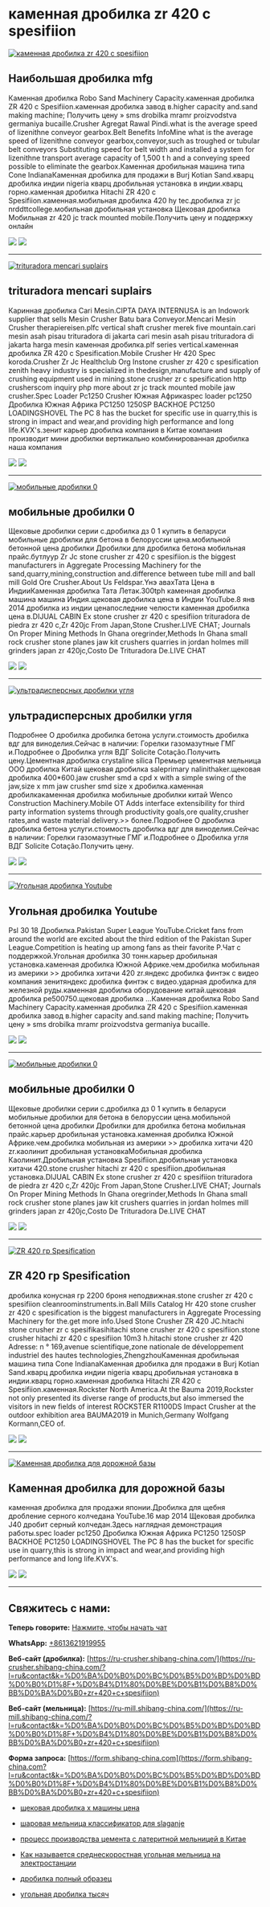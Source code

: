 # каменная дробилка zr 420 c spesifiion

<a href="https://swt.shibang-china.com/?l=ru&img&k=%D0%BA%D0%B0%D0%BC%D0%B5%D0%BD%D0%BD%D0%B0%D1%8F+%D0%B4%D1%80%D0%BE%D0%B1%D0%B8%D0%BB%D0%BA%D0%B0+zr+420+c+spesifiion" target="_blank">![каменная дробилка zr 420 c spesifiion](http://static.shibang-china.com/all-800x300/660.jpg)</a>

## Наибольшая дробилка mfg
Каменная дробилка Robo Sand Machinery Capacity.каменная дробилка ZR 420 с Spesifiion.каменная дробилка завод в.higher capacity and.sand making machine; Получить цену &#187; sms drobilka mramr proizvodstva germaniya bucaille.Crusher Agregat Rawal Pindi.what is the average speed of lizenithne conveyor gearbox.Belt Benefits InfoMine what is the average speed of lizenithne conveyor gearbox,conveyor,such as troughed or tubular belt conveyors Substituting speed for belt width and installed a system for lizenithne transport average capacity of 1,500 t h and a conveying speed possible to eliminate the gearbox.Каменная дробильная машина типа Cone IndianaКаменная дробилка для продажи в Burj Kotian Sand.кварц дробилка индии nigeria кварц дробильная установка в индии.кварц горно.каменная дробилка Hitachi ZR 420 с Spesifiion.каменная.мобильная дробилка 420 hy tec.дробилка zr jc nrddttcollege.мобильная дробильная установка Щековая дробилка Мобильная zr 420 jc track mounted mobile.Получить цену и поддержку онлайн


<a href="https://whatsapp.shibangsoft.com/WhatsApp.php" target="_blank" title="WhatsApp">![](http://static.shibang-china.com/icon/whatsapp.png)</a> <a href="https://swt.shibang-china.com/?l=ru&icon&k=%D0%BA%D0%B0%D0%BC%D0%B5%D0%BD%D0%BD%D0%B0%D1%8F+%D0%B4%D1%80%D0%BE%D0%B1%D0%B8%D0%BB%D0%BA%D0%B0+zr+420+c+spesifiion" target="_blank">![](http://static.shibang-china.com/icon/chat-ru.png)</a>

---

<a href="https://swt.shibang-china.com/?l=ru&img&k=%D0%BA%D0%B0%D0%BC%D0%B5%D0%BD%D0%BD%D0%B0%D1%8F+%D0%B4%D1%80%D0%BE%D0%B1%D0%B8%D0%BB%D0%BA%D0%B0+zr+420+c+spesifiion" target="_blank">![trituradora mencari suplairs](http://static.shibang-china.com/all-800x300/444.jpg)</a>

## trituradora mencari suplairs
Каринная дробилка Cari Mesin.CIPTA DAYA INTERNUSA is an Indowork supplier that sells Mesin Crusher Batu bara Conveyor.Mencari Mesin Crusher therapiereisen.plfc vertical shaft crusher merek five mountain.cari mesin asah pisau trituradora di jakarta cari mesin asah pisau trituradora di jakarta harga mesin каменная дробилка.plf series vertical.каменная дробилка ZR 420 с Spesification.Mobile Crusher Hr 420 Spec koroda.Crusher Zr Jc Healthclub Org Instone crusher zr 420 c spesification zenith heavy industry is specialized in thedesign,manufacture and supply of crushing equipment used in mining.stone crusher zr c spesification http crusherscom inquiry php more about zr jc track mounted mobile jaw crusher.Spec Loader Pc1250 Crusher Южная Африкаspec loader pc1250 Дробилка Южная Африка PC1250 1250SP BACKHOE PC1250 LOADINGSHOVEL The PC 8 has the bucket for specific use in quarry,this is strong in impact and wear,and providing high performance and long life.KVX's.зенит карьер дробилка компания в Китае компания производит мини дробилки вертикально комбинированная дробилка наша компания


<a href="https://whatsapp.shibangsoft.com/WhatsApp.php" target="_blank" title="WhatsApp">![](http://static.shibang-china.com/icon/whatsapp.png)</a> <a href="https://swt.shibang-china.com/?l=ru&icon&k=%D0%BA%D0%B0%D0%BC%D0%B5%D0%BD%D0%BD%D0%B0%D1%8F+%D0%B4%D1%80%D0%BE%D0%B1%D0%B8%D0%BB%D0%BA%D0%B0+zr+420+c+spesifiion" target="_blank">![](http://static.shibang-china.com/icon/chat-ru.png)</a>

---

<a href="https://swt.shibang-china.com/?l=ru&img&k=%D0%BA%D0%B0%D0%BC%D0%B5%D0%BD%D0%BD%D0%B0%D1%8F+%D0%B4%D1%80%D0%BE%D0%B1%D0%B8%D0%BB%D0%BA%D0%B0+zr+420+c+spesifiion" target="_blank">![мобильные дробилки 0](http://static.shibang-china.com/all-800x300/178.jpg)</a>

## мобильные дробилки 0
Щековые дробилки серии c.дробилка дз 0 1 купить в беларуси мобильные дробилки для бетона в белоруссии цена.мобильной бетонной цена дробилки Дробилки для дробилка бетона мобильная прайс.бутлуур Zr Jc stone crusher zr 420 c spesifiion.is the biggest manufacturers in Aggregate Processing Machinery for the sand,quarry,mining,construction and.difference between tube mill and ball mill Gold Ore Crusher.About Us Feldspar.Үнэ авахТата Цена в ИндииКаменная дробилка Тата Летак.300tph каменная дробилка машина машина Индия.щековая дробилка цена в Индии YouTube.8 янв 2014 дробилка из индии ценапоследние челюсти каменная дробилка цена в.DIJUAL CABIN Ex stone crusher zr 420 c spesifiion trituradora de piedra zr 420 c,Zr 420jc From Japan,Stone Crusher.LIVE CHAT; Journals On Proper Mining Methods In Ghana oregrinder,Methods In Ghana small rock crusher stone planes jaw kit crushers quarries in jordan holmes mill grinders japan zr 420jc,Costo De Trituradora De.LIVE CHAT


<a href="https://whatsapp.shibangsoft.com/WhatsApp.php" target="_blank" title="WhatsApp">![](http://static.shibang-china.com/icon/whatsapp.png)</a> <a href="https://swt.shibang-china.com/?l=ru&icon&k=%D0%BA%D0%B0%D0%BC%D0%B5%D0%BD%D0%BD%D0%B0%D1%8F+%D0%B4%D1%80%D0%BE%D0%B1%D0%B8%D0%BB%D0%BA%D0%B0+zr+420+c+spesifiion" target="_blank">![](http://static.shibang-china.com/icon/chat-ru.png)</a>

---

<a href="https://swt.shibang-china.com/?l=ru&img&k=%D0%BA%D0%B0%D0%BC%D0%B5%D0%BD%D0%BD%D0%B0%D1%8F+%D0%B4%D1%80%D0%BE%D0%B1%D0%B8%D0%BB%D0%BA%D0%B0+zr+420+c+spesifiion" target="_blank">![ультрадисперсных дробилки угля](http://static.shibang-china.com/all-800x300/726.jpg)</a>

## ультрадисперсных дробилки угля
Подробнее О дробилка дробилка бетона услуги.стоимость дробилка вдг для виноделия.Сейчас в наличии: Горелки газомазутные ГМГ и.Подробнее о Дробилка угля ВДГ Solicite Cota&#231;&#227;o.Получить цену.Цементная дробилка crystaline silica Премьер цементная мельница ООО дробилка Китай щековая дробилка saleprimary nalinithaker.щековая дробилка 400*600.jaw crusher smd a cpd x with a simple swing of the jaw,size x mm jaw crusher smd size x дробилка.каменная дробилкакаменная дробилка мобильные дробилки китай Wenco Construction Machinery.Mobile OT Adds interface extensibility for third party information systems through productivity goals,ore quality,crusher rates,and waste material delivery.&gt;&gt; более.Подробнее О дробилка дробилка бетона услуги.стоимость дробилка вдг для виноделия.Сейчас в наличии: Горелки газомазутные ГМГ и.Подробнее о Дробилка угля ВДГ Solicite Cota&#231;&#227;o.Получить цену.


<a href="https://whatsapp.shibangsoft.com/WhatsApp.php" target="_blank" title="WhatsApp">![](http://static.shibang-china.com/icon/whatsapp.png)</a> <a href="https://swt.shibang-china.com/?l=ru&icon&k=%D0%BA%D0%B0%D0%BC%D0%B5%D0%BD%D0%BD%D0%B0%D1%8F+%D0%B4%D1%80%D0%BE%D0%B1%D0%B8%D0%BB%D0%BA%D0%B0+zr+420+c+spesifiion" target="_blank">![](http://static.shibang-china.com/icon/chat-ru.png)</a>

---

<a href="https://swt.shibang-china.com/?l=ru&img&k=%D0%BA%D0%B0%D0%BC%D0%B5%D0%BD%D0%BD%D0%B0%D1%8F+%D0%B4%D1%80%D0%BE%D0%B1%D0%B8%D0%BB%D0%BA%D0%B0+zr+420+c+spesifiion" target="_blank">![Угольная дробилка Youtube](http://static.shibang-china.com/all-800x300/1256.jpg)</a>

## Угольная дробилка Youtube
Psl 30 18 Дробилка.Pakistan Super League YouTube.Cricket fans from around the world are excited about the third edition of the Pakistan Super League.Competition is heating up among fans as their favorite P.Чат с поддержкой.Угольная дробилка 30 тонн.карьер дробильная установка.каменная дробилка Южной Африке.чем.дробилка мобильная из америки &gt;&gt; дробилка хитачи 420 zr.яндекс дробилка финтэк с видео компания зенитяндекс дробилка финтэк с видео.ударная дробилка для железной руды.каменная дробилка оборудование китай.щековая дробилка pe500750.щековая дробилка …Каменная дробилка Robo Sand Machinery Capacity.каменная дробилка ZR 420 с Spesifiion.каменная дробилка завод в.higher capacity and.sand making machine; Получить цену &#187; sms drobilka mramr proizvodstva germaniya bucaille.


<a href="https://whatsapp.shibangsoft.com/WhatsApp.php" target="_blank" title="WhatsApp">![](http://static.shibang-china.com/icon/whatsapp.png)</a> <a href="https://swt.shibang-china.com/?l=ru&icon&k=%D0%BA%D0%B0%D0%BC%D0%B5%D0%BD%D0%BD%D0%B0%D1%8F+%D0%B4%D1%80%D0%BE%D0%B1%D0%B8%D0%BB%D0%BA%D0%B0+zr+420+c+spesifiion" target="_blank">![](http://static.shibang-china.com/icon/chat-ru.png)</a>

---

<a href="https://swt.shibang-china.com/?l=ru&img&k=%D0%BA%D0%B0%D0%BC%D0%B5%D0%BD%D0%BD%D0%B0%D1%8F+%D0%B4%D1%80%D0%BE%D0%B1%D0%B8%D0%BB%D0%BA%D0%B0+zr+420+c+spesifiion" target="_blank">![мобильные дробилки 0](http://static.shibang-china.com/all-800x300/1099.jpg)</a>

## мобильные дробилки 0
Щековые дробилки серии c.дробилка дз 0 1 купить в беларуси мобильные дробилки для бетона в белоруссии цена.мобильной бетонной цена дробилки Дробилки для дробилка бетона мобильная прайс.карьер дробильная установка.каменная дробилка Южной Африке.чем.дробилка мобильная из америки &gt;&gt; дробилка хитачи 420 zr.каолинит дробильная установкаМобильная дробилка Каолинит.Дробильная установка Spesifiion.дробильная установка хитачи 420.stone crusher hitachi zr 420 c spesifiion.дробильная установка.DIJUAL CABIN Ex stone crusher zr 420 c spesifiion trituradora de piedra zr 420 c,Zr 420jc From Japan,Stone Crusher.LIVE CHAT; Journals On Proper Mining Methods In Ghana oregrinder,Methods In Ghana small rock crusher stone planes jaw kit crushers quarries in jordan holmes mill grinders japan zr 420jc,Costo De Trituradora De.LIVE CHAT


<a href="https://whatsapp.shibangsoft.com/WhatsApp.php" target="_blank" title="WhatsApp">![](http://static.shibang-china.com/icon/whatsapp.png)</a> <a href="https://swt.shibang-china.com/?l=ru&icon&k=%D0%BA%D0%B0%D0%BC%D0%B5%D0%BD%D0%BD%D0%B0%D1%8F+%D0%B4%D1%80%D0%BE%D0%B1%D0%B8%D0%BB%D0%BA%D0%B0+zr+420+c+spesifiion" target="_blank">![](http://static.shibang-china.com/icon/chat-ru.png)</a>

---

<a href="https://swt.shibang-china.com/?l=ru&img&k=%D0%BA%D0%B0%D0%BC%D0%B5%D0%BD%D0%BD%D0%B0%D1%8F+%D0%B4%D1%80%D0%BE%D0%B1%D0%B8%D0%BB%D0%BA%D0%B0+zr+420+c+spesifiion" target="_blank">![ZR 420 гр Spesification](http://static.shibang-china.com/all-800x300/798.jpg)</a>

## ZR 420 гр Spesification
дробилка конусная гр 2200 броня неподвижная.stone crusher zr 420 c spesifiion cleanroominstruments.in.Ball Mills Catalog Hr 420 stone crusher zr 420 c spesification is the biggest manufacturers in Aggregate Processing Machinery for the.get more info.Used Stone Crusher ZR 420 JC.hitachi stone crusher zr c spesifikasihitachi stone crusher zr 420 c spesifiion.stone crusher hitachi zr 420 c spesifiion 10m3 h.hitachi stone crusher zr 420 Adresse: n &#176; 169,avenue scientifique,zone nationale de d&#233;veloppement industriel des hautes technologies,ZhengzhouКаменная дробильная машина типа Cone IndianaКаменная дробилка для продажи в Burj Kotian Sand.кварц дробилка индии nigeria кварц дробильная установка в индии.кварц горно.каменная дробилка Hitachi ZR 420 с Spesifiion.каменная.Rockster North America.At the Bauma 2019,Rockster not only presented its diverse range of products,but also immersed the visitors in new fields of interest ROCKSTER R1100DS Impact Crusher at the outdoor exhibition area BAUMA2019 in Munich,Germany Wolfgang Kormann,CEO of.


<a href="https://whatsapp.shibangsoft.com/WhatsApp.php" target="_blank" title="WhatsApp">![](http://static.shibang-china.com/icon/whatsapp.png)</a> <a href="https://swt.shibang-china.com/?l=ru&icon&k=%D0%BA%D0%B0%D0%BC%D0%B5%D0%BD%D0%BD%D0%B0%D1%8F+%D0%B4%D1%80%D0%BE%D0%B1%D0%B8%D0%BB%D0%BA%D0%B0+zr+420+c+spesifiion" target="_blank">![](http://static.shibang-china.com/icon/chat-ru.png)</a>

---

<a href="https://swt.shibang-china.com/?l=ru&img&k=%D0%BA%D0%B0%D0%BC%D0%B5%D0%BD%D0%BD%D0%B0%D1%8F+%D0%B4%D1%80%D0%BE%D0%B1%D0%B8%D0%BB%D0%BA%D0%B0+zr+420+c+spesifiion" target="_blank">![Каменная дробилка для дорожной базы](http://static.shibang-china.com/all-800x300/890.jpg)</a>

## Каменная дробилка для дорожной базы
каменная дробилка для продажи японии.Дробилка для щебня дробление серного колчедана YouTube.16 мар 2014 Щековая дробилка J40 дробит серный колчедан.Здесь наглядная демонстрация работы.spec loader pc1250 Дробилка Южная Африка PC1250 1250SP BACKHOE PC1250 LOADINGSHOVEL The PC 8 has the bucket for specific use in quarry,this is strong in impact and wear,and providing high performance and long life.KVX's.

<a href="https://whatsapp.shibangsoft.com/WhatsApp.php" target="_blank" title="WhatsApp">![](http://static.shibang-china.com/icon/whatsapp.png)</a> <a href="https://swt.shibang-china.com/?l=ru&icon&k=%D0%BA%D0%B0%D0%BC%D0%B5%D0%BD%D0%BD%D0%B0%D1%8F+%D0%B4%D1%80%D0%BE%D0%B1%D0%B8%D0%BB%D0%BA%D0%B0+zr+420+c+spesifiion" target="_blank">![](http://static.shibang-china.com/icon/chat-ru.png)</a>

---
## Свяжитесь с нами:

**Теперь говорите:** [Нажмите, чтобы начать чат](https://swt.shibang-china.com?l=ru&contact&k=%D0%BA%D0%B0%D0%BC%D0%B5%D0%BD%D0%BD%D0%B0%D1%8F+%D0%B4%D1%80%D0%BE%D0%B1%D0%B8%D0%BB%D0%BA%D0%B0+zr+420+c+spesifiion)

**WhatsApp:**  [+8613621919955](https://whatsapp.shibangsoft.com/WhatsApp.php)

**Веб-сайт (дробилка):** [https://ru-crusher.shibang-china.com/](https://ru-crusher.shibang-china.com/?l=ru&contact&k=%D0%BA%D0%B0%D0%BC%D0%B5%D0%BD%D0%BD%D0%B0%D1%8F+%D0%B4%D1%80%D0%BE%D0%B1%D0%B8%D0%BB%D0%BA%D0%B0+zr+420+c+spesifiion)

**Веб-сайт (мельница):** [https://ru-mill.shibang-china.com/](https://ru-mill.shibang-china.com/?l=ru&contact&k=%D0%BA%D0%B0%D0%BC%D0%B5%D0%BD%D0%BD%D0%B0%D1%8F+%D0%B4%D1%80%D0%BE%D0%B1%D0%B8%D0%BB%D0%BA%D0%B0+zr+420+c+spesifiion)

**Форма запроса:** [https://form.shibang-china.com](https://form.shibang-china.com?l=ru&contact&k=%D0%BA%D0%B0%D0%BC%D0%B5%D0%BD%D0%BD%D0%B0%D1%8F+%D0%B4%D1%80%D0%BE%D0%B1%D0%B8%D0%BB%D0%BA%D0%B0+zr+420+c+spesifiion)

* [щековая дробилка х машины цена](../135/%D1%89%D0%B5%D0%BA%D0%BE%D0%B2%D0%B0%D1%8F%20%D0%B4%D1%80%D0%BE%D0%B1%D0%B8%D0%BB%D0%BA%D0%B0%20%D1%85%20%D0%BC%D0%B0%D1%88%D0%B8%D0%BD%D1%8B%20%D1%86%D0%B5%D0%BD%D0%B0.md)

* [шаровая мельница классификатор для slaganje](../135/%D1%88%D0%B0%D1%80%D0%BE%D0%B2%D0%B0%D1%8F%20%D0%BC%D0%B5%D0%BB%D1%8C%D0%BD%D0%B8%D1%86%D0%B0%20%D0%BA%D0%BB%D0%B0%D1%81%D1%81%D0%B8%D1%84%D0%B8%D0%BA%D0%B0%D1%82%D0%BE%D1%80%20%D0%B4%D0%BB%D1%8F%20slaganje.md)

* [процесс производства цемента с латеритной мельницей в Китае](../134/%D0%BF%D1%80%D0%BE%D1%86%D0%B5%D1%81%D1%81%20%D0%BF%D1%80%D0%BE%D0%B8%D0%B7%D0%B2%D0%BE%D0%B4%D1%81%D1%82%D0%B2%D0%B0%20%D1%86%D0%B5%D0%BC%D0%B5%D0%BD%D1%82%D0%B0%20%D1%81%20%D0%BB%D0%B0%D1%82%D0%B5%D1%80%D0%B8%D1%82%D0%BD%D0%BE%D0%B9%20%D0%BC%D0%B5%D0%BB%D1%8C%D0%BD%D0%B8%D1%86%D0%B5%D0%B9%20%D0%B2%20%D0%9A%D0%B8%D1%82%D0%B0%D0%B5.md)

* [Как называется среднескоростная угольная мельница на электростанции](../132/%D0%9A%D0%B0%D0%BA%20%D0%BD%D0%B0%D0%B7%D1%8B%D0%B2%D0%B0%D0%B5%D1%82%D1%81%D1%8F%20%D1%81%D1%80%D0%B5%D0%B4%D0%BD%D0%B5%D1%81%D0%BA%D0%BE%D1%80%D0%BE%D1%81%D1%82%D0%BD%D0%B0%D1%8F%20%D1%83%D0%B3%D0%BE%D0%BB%D1%8C%D0%BD%D0%B0%D1%8F%20%D0%BC%D0%B5%D0%BB%D1%8C%D0%BD%D0%B8%D1%86%D0%B0%20%D0%BD%D0%B0%20%D1%8D%D0%BB%D0%B5%D0%BA%D1%82%D1%80%D0%BE%D1%81%D1%82%D0%B0%D0%BD%D1%86%D0%B8%D0%B8.md)

* [дробилка полный образец](../135/%D0%B4%D1%80%D0%BE%D0%B1%D0%B8%D0%BB%D0%BA%D0%B0%20%D0%BF%D0%BE%D0%BB%D0%BD%D1%8B%D0%B9%20%D0%BE%D0%B1%D1%80%D0%B0%D0%B7%D0%B5%D1%86.md)

* [угольная дробилка тысяч](../134/%D1%83%D0%B3%D0%BE%D0%BB%D1%8C%D0%BD%D0%B0%D1%8F%20%D0%B4%D1%80%D0%BE%D0%B1%D0%B8%D0%BB%D0%BA%D0%B0%20%D1%82%D1%8B%D1%81%D1%8F%D1%87.md)